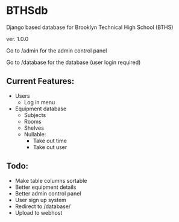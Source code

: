 # BTHSdb
Django based database for Brooklyn Technical High School (BTHS)

ver. 1.0.0

Go to /admin for the admin control panel

Go to /database for the database (user login required)

Current Features:
-----------------
* Users
  - Log in menu
* Equipment database
  - Subjects
  - Rooms
  - Shelves
  - Nullable: 
    - Take out time
    - Take out user


Todo:
-----------------
* Make table columns sortable
* Better equipment details 
* Better admin control panel
* User sign up system
* Redirect to /database/
* Upload to webhost
